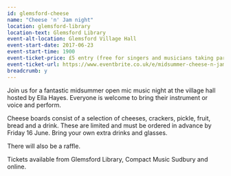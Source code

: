 ```yaml
---
id: glemsford-cheese
name: "Cheese 'n' Jam night"
location: glemsford-library
location-text: Glemsford Library
event-alt-location: Glemsford Village Hall
event-start-date: 2017-06-23
event-start-time: 1900
event-ticket-price: £5 entry (free for singers and musicians taking part), cheeseboards £5 each (order by Friday 16 June)
event-ticket-url: https://www.eventbrite.co.uk/e/midsummer-cheese-n-jam-night-tickets-35198824632?ref=estw
breadcrumb: y
---
```


Join us for a fantastic midsummer open mic music night at the village hall hosted by Ella Hayes. Everyone is welcome to bring their instrument or voice and perform.

Cheese boards consist of a selection of cheeses, crackers, pickle, fruit, bread and a drink. These are limited and must be ordered in advance by Friday 16 June. Bring your own extra drinks and glasses.

There will also be a raffle.

Tickets available from Glemsford Library, Compact Music Sudbury and online.
